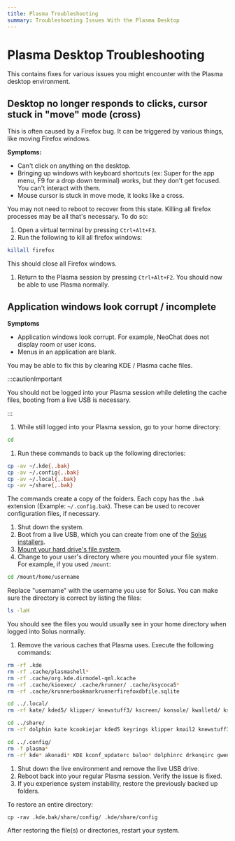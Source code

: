 ```yaml
---
title: Plasma Troubleshooting
summary: Troubleshooting Issues With the Plasma Desktop
---
```


# Plasma Desktop Troubleshooting

This contains fixes for various issues you might encounter with the Plasma desktop environment.

## Desktop no longer responds to clicks, cursor stuck in "move" mode (cross)

This is often caused by a Firefox bug. It can be triggered by various things, like moving Firefox windows.

**Symptoms:**
- Can't click on anything on the desktop.
- Bringing up windows with keyboard shortcuts (ex: Super for the app menu, F9 for a drop down terminal) works, but they don't get focused. You can't interact with them.
- Mouse cursor is stuck in move mode, it looks like a cross.

You may not need to reboot to recover from this state. Killing all firefox processes may be all that's necessary. To do so:

1. Open a virtual terminal by pressing `Ctrl+Alt+F3`.
1. Run the following to kill all firefox windows:
  ```bash
  killall firefox
  ```
  This should close all Firefox windows.
1. Return to the Plasma session by pressing `Ctrl+Alt+F2`.
  You should now be able to use Plasma normally.

## Application windows look corrupt / incomplete

**Symptoms**
- Application windows look corrupt. For example, NeoChat does not display room or user icons.
- Menus in an application are blank.

You may be able to fix this by clearing KDE / Plasma cache files.

:::cautionImportant

You should not be logged into your Plasma session while deleting the cache files, booting from a live USB is necessary.

:::

1. While still logged into your Plasma session, go to your home directory:
  ```bash
  cd
  ```
1. Run these commands to back up the following directories:
  ```bash
  cp -av ~/.kde{,.bak}
  cp -av ~/.config{,.bak}
  cp -av ~/.local{,.bak}
  cp -av ~/share{,.bak}
  ```
  The commands create a copy of the folders. Each copy has the `.bak` extension (Example: `~/.config.bak`). These can be used to recover configuration files, if necessary.
1. Shut down the system.
1. Boot from a live USB, which you can create from one of the [Solus installers](https://getsol.us/download/).
1. [Mount your hard drive's file system](./boot-rescue.md#mounting-your-system).
1. Change to your user's directory where you mounted your file system. For example, if you used `/mount`:
  ```bash
  cd /mount/home/username
  ```
  Replace "username" with the username you use for Solus.
  You can make sure the directory is correct by listing the files:
  ```bash
  ls -laH
  ```
  You should see the files you would usually see in your home directory when logged into Solus normally.
1. Remove the various caches that Plasma uses.
  Execute the following commands:
  ```bash
  rm -rf .kde
  rm -rf .cache/plasmashell*
  rm -rf .cache/org.kde.dirmodel-qml.kcache
  rm -rf .cache/kioexec/ .cache/krunner/ .cache/ksycoca5*
  rm -rf .cache/krunnerbookmarkrunnerfirefoxdbfile.sqlite

  cd ../.local/
  rm -rf kate/ kded5/ klipper/ knewstuff3/ kscreen/ konsole/ kwalletd/ ksysguard/ kmail2/ kcookiejar/ kactivitymanagerd/

  cd ../share/
  rm -rf dolphin kate kcookiejar kded5 keyrings klipper kmail2 knewstuff3 konsole kscreen ksysguard kwalletd kxmlgui5 plasma_engine_comic plasma plasma_notes org.kde.gwenview

  cd ../.config/
  rm -f plasma*
  rm -rf kde* akonadi* KDE kconf_updaterc baloo* dolphinrc drkonqirc gwenviewrc kmail2rc k*rc katemetainfos
  ```
1. Shut down the live environment and remove the live USB drive.
1. Reboot back into your regular Plasma session. Verify the issue is fixed.
1. If you experience system instability, restore the previously backed up folders.

  To restore an entire directory:
  ```
  cp -rav .kde.bak/share/config/ .kde/share/config
  ```
  After restoring the file(s) or directories, restart your system.